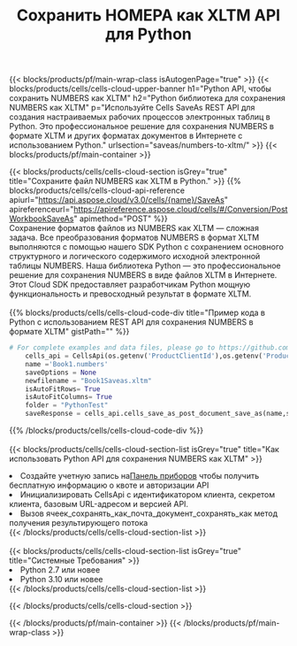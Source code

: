 ﻿---
title:  Сохранить НОМЕРА как XLTM API для Python
description:  Облачные API и SDK для Microsoft Excel и OpenOffice Calc. Преобразование электронной таблицы в файл другого формата.
url: /ru/python/saveas/numbers-to-xltm/
---
{{< blocks/products/pf/main-wrap-class isAutogenPage="true" >}}
{{< blocks/products/cells/cells-cloud-upper-banner h1="Python API, чтобы сохранить NUMBERS как XLTM" h2="Python библиотека для сохранения NUMBERS как XLTM" p="Используйте Cells SaveAs REST API для создания настраиваемых рабочих процессов электронных таблиц в Python. Это профессиональное решение для сохранения NUMBERS в формате XLTM и других форматах документов в Интернете с использованием Python." urlsection="saveas/numbers-to-xltm/" >}}
{{< blocks/products/pf/main-container >}}

{{< blocks/products/cells/cells-cloud-section isGrey="true" title="Сохраните файл NUMBERS как XLTM в Python." >}}
{{% blocks/products/cells/cells-cloud-api-reference apiurl="https://api.aspose.cloud/v3.0/cells/{name}/SaveAs" apireferenceurl="https://apireference.aspose.cloud/cells/#/Conversion/PostWorkbookSaveAs" apimethod="POST" %}}
<br/>
Сохранение форматов файлов из NUMBERS как XLTM — сложная задача. Все преобразования форматов NUMBERS в формат XLTM выполняются с помощью нашего SDK Python с сохранением основного структурного и логического содержимого исходной электронной таблицы NUMBERS. Наша библиотека Python — это профессиональное решение для сохранения NUMBERS в виде файлов XLTM в Интернете. Этот Cloud SDK предоставляет разработчикам Python мощную функциональность и превосходный результат в формате XLTM.
<br/>
<br/>
{{% blocks/products/cells/cells-cloud-code-div title="Пример кода в Python с использованием REST API для сохранения NUMBERS в формате XLTM" gistPath="" %}}
  
```python
# For complete examples and data files, please go to https://github.com/aspose-cells-cloud/aspose-cells-cloud-python/
    cells_api = CellsApi(os.getenv('ProductClientId'),os.getenv('ProductClientSecret'))
    name ='Book1.numbers'    
    saveOptions = None
    newfilename = "Book1Saveas.xltm"
    isAutoFitRows= True
    isAutoFitColumns= True
    folder = "PythonTest"
    saveResponse = cells_api.cells_save_as_post_document_save_as(name,save_options=saveOptions, newfilename=(folder +'/' + newfilename),folder=folder)
```
  
{{% /blocks/products/cells/cells-cloud-code-div %}}
<br/>
<br/>
{{< blocks/products/cells/cells-cloud-section-list isGrey="true" title="Как использовать Python API для сохранения NUMBERS как XLTM" >}}
<li> Создайте учетную запись на<a href="https://dashboard.aspose.cloud/">Панель приборов</a> чтобы получить бесплатную информацию о квоте и авторизации API</li>
<li>Инициализировать CellsApi с идентификатором клиента, секретом клиента, базовым URL-адресом и версией API.</li>
<li>Вызов ячеек_сохранять_как_почта_документ_сохранять_как метод получения результирующего потока</li>
{{< /blocks/products/cells/cells-cloud-section-list >}}
<br/>
<br/>
{{< blocks/products/cells/cells-cloud-section-list isGrey="true" title="Системные Требования" >}}
<li>Python 2.7 или новее</li>
<li>Python 3.10 или новее</li>
{{< /blocks/products/cells/cells-cloud-section-list >}}

{{< /blocks/products/cells/cells-cloud-section >}}

{{< /blocks/products/pf/main-container >}}
{{< /blocks/products/pf/main-wrap-class >}}
